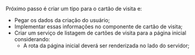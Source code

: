 Próximo passo é criar um tipo para o cartão de visita e:
- Pegar os dados da criação do usuário;
- Implementar essas informações no componente de cartão de visita;
- Criar um serviço de listagem de cartões de visita para a página inicial considerando:
    - A rota da página inicial deverá ser renderizada no lado do servidor;
